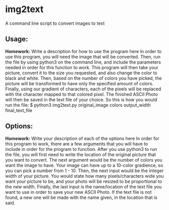 # img2text
A command line script to convert images to text 

## Usage:
**Homework:** Write a description for how to use the program here
In order to use this program, you will need the image that will be converted.  Then, run the file by using
python3 on the command line, and include the parameters needed in order for this function to work.  This
program will then take your picture, convert it to the size you requested, and also change the color to black
and white.  Then, based on the number of colors you have picked, the picture will be transformed to have
only the specified amount of colors.  Finally, using our gradient of characters, each of the pixels will be
replaced with the character mapped to that colored pixel.  The finished ASCII Photo will then be saved in
the text file of your choice.
So this is how you would run the file:
$ python3 img2text.py original_image colors output_width final_text_file

## Options:
**Homework:** Write your description of each of the options here
In order for this program to work, there are a few arguments that you will have to include in order for the
program to function.  After you use python3 to run the file, you will first need to write the location of
the original picture that you want to convert.  The next argument would be the number of colors you want the
image to have.  Your image can have up to a 10-color gradience, so you can pick a number from 1 - 10.  Then,
the next input would be the integer width of your picture.  You would state how many pixels/characters wide
you want your picture to be, and your photo will be resized to be proportional to the new width.  Finally, the
last input is the name/location of the text file you want to use in order to save your new ASCII Photo.
If the text file is not found, a new one will be made with the name given, in the location that is said.

